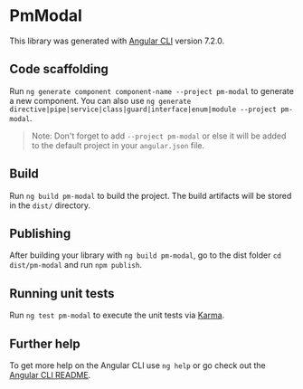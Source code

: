 # PmModal

This library was generated with [Angular CLI](https://github.com/angular/angular-cli) version 7.2.0.

## Code scaffolding

Run `ng generate component component-name --project pm-modal` to generate a new component. You can also use `ng generate directive|pipe|service|class|guard|interface|enum|module --project pm-modal`.
> Note: Don't forget to add `--project pm-modal` or else it will be added to the default project in your `angular.json` file. 

## Build

Run `ng build pm-modal` to build the project. The build artifacts will be stored in the `dist/` directory.

## Publishing

After building your library with `ng build pm-modal`, go to the dist folder `cd dist/pm-modal` and run `npm publish`.

## Running unit tests

Run `ng test pm-modal` to execute the unit tests via [Karma](https://karma-runner.github.io).

## Further help

To get more help on the Angular CLI use `ng help` or go check out the [Angular CLI README](https://github.com/angular/angular-cli/blob/master/README.md).

